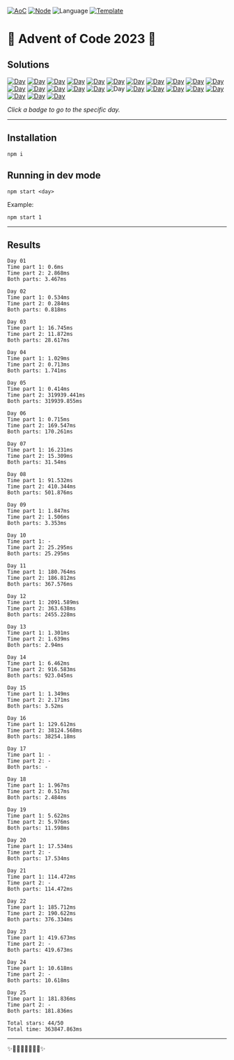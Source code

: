<!-- Entries between SOLUTIONS and RESULTS tags are auto-generated -->

[![AoC](https://badgen.net/badge/AoC/2023/blue)](https://adventofcode.com/2023)
[![Node](https://badgen.net/badge/Node/v16.13.0+/blue)](https://nodejs.org/en/download/)
![Language](https://badgen.net/badge/Language/TypeScript/blue)
[![Template](https://badgen.net/badge/Template/aocrunner/blue)](https://github.com/caderek/aocrunner)

# 🎄 Advent of Code 2023 🎄

## Solutions

<!--SOLUTIONS-->

[![Day](https://badgen.net/badge/01/%E2%98%85%E2%98%85/green)](src/day01)
[![Day](https://badgen.net/badge/02/%E2%98%85%E2%98%85/green)](src/day02)
[![Day](https://badgen.net/badge/03/%E2%98%85%E2%98%85/green)](src/day03)
[![Day](https://badgen.net/badge/04/%E2%98%85%E2%98%85/green)](src/day04)
[![Day](https://badgen.net/badge/05/%E2%98%85%E2%98%85/green)](src/day05)
[![Day](https://badgen.net/badge/06/%E2%98%85%E2%98%85/green)](src/day06)
[![Day](https://badgen.net/badge/07/%E2%98%85%E2%98%85/green)](src/day07)
[![Day](https://badgen.net/badge/08/%E2%98%85%E2%98%85/green)](src/day08)
[![Day](https://badgen.net/badge/09/%E2%98%85%E2%98%85/green)](src/day09)
[![Day](https://badgen.net/badge/10/%E2%98%85%E2%98%85/green)](src/day10)
[![Day](https://badgen.net/badge/11/%E2%98%85%E2%98%85/green)](src/day11)
[![Day](https://badgen.net/badge/12/%E2%98%85%E2%98%85/green)](src/day12)
[![Day](https://badgen.net/badge/13/%E2%98%85%E2%98%85/green)](src/day13)
[![Day](https://badgen.net/badge/14/%E2%98%85%E2%98%85/green)](src/day14)
[![Day](https://badgen.net/badge/15/%E2%98%85%E2%98%85/green)](src/day15)
[![Day](https://badgen.net/badge/16/%E2%98%85%E2%98%85/green)](src/day16)
![Day](https://badgen.net/badge/17/%E2%98%86%E2%98%86/gray)
[![Day](https://badgen.net/badge/18/%E2%98%85%E2%98%85/green)](src/day18)
[![Day](https://badgen.net/badge/19/%E2%98%85%E2%98%85/green)](src/day19)
[![Day](https://badgen.net/badge/20/%E2%98%85%E2%98%86/yellow)](src/day20)
[![Day](https://badgen.net/badge/21/%E2%98%85%E2%98%86/yellow)](src/day21)
[![Day](https://badgen.net/badge/22/%E2%98%85%E2%98%85/green)](src/day22)
[![Day](https://badgen.net/badge/23/%E2%98%85%E2%98%86/yellow)](src/day23)
[![Day](https://badgen.net/badge/24/%E2%98%85%E2%98%86/yellow)](src/day24)
[![Day](https://badgen.net/badge/25/%E2%98%85%E2%98%85/green)](src/day25)

<!--/SOLUTIONS-->

_Click a badge to go to the specific day._

---

## Installation

```
npm i
```

## Running in dev mode

```
npm start <day>
```

Example:

```
npm start 1
```

---

## Results

<!--RESULTS-->

```
Day 01
Time part 1: 0.6ms
Time part 2: 2.868ms
Both parts: 3.467ms
```

```
Day 02
Time part 1: 0.534ms
Time part 2: 0.284ms
Both parts: 0.818ms
```

```
Day 03
Time part 1: 16.745ms
Time part 2: 11.872ms
Both parts: 28.617ms
```

```
Day 04
Time part 1: 1.029ms
Time part 2: 0.713ms
Both parts: 1.741ms
```

```
Day 05
Time part 1: 0.414ms
Time part 2: 319939.441ms
Both parts: 319939.855ms
```

```
Day 06
Time part 1: 0.715ms
Time part 2: 169.547ms
Both parts: 170.261ms
```

```
Day 07
Time part 1: 16.231ms
Time part 2: 15.309ms
Both parts: 31.54ms
```

```
Day 08
Time part 1: 91.532ms
Time part 2: 410.344ms
Both parts: 501.876ms
```

```
Day 09
Time part 1: 1.847ms
Time part 2: 1.506ms
Both parts: 3.353ms
```

```
Day 10
Time part 1: -
Time part 2: 25.295ms
Both parts: 25.295ms
```

```
Day 11
Time part 1: 180.764ms
Time part 2: 186.812ms
Both parts: 367.576ms
```

```
Day 12
Time part 1: 2091.589ms
Time part 2: 363.638ms
Both parts: 2455.228ms
```

```
Day 13
Time part 1: 1.301ms
Time part 2: 1.639ms
Both parts: 2.94ms
```

```
Day 14
Time part 1: 6.462ms
Time part 2: 916.583ms
Both parts: 923.045ms
```

```
Day 15
Time part 1: 1.349ms
Time part 2: 2.171ms
Both parts: 3.52ms
```

```
Day 16
Time part 1: 129.612ms
Time part 2: 38124.568ms
Both parts: 38254.18ms
```

```
Day 17
Time part 1: -
Time part 2: -
Both parts: -
```

```
Day 18
Time part 1: 1.967ms
Time part 2: 0.517ms
Both parts: 2.484ms
```

```
Day 19
Time part 1: 5.622ms
Time part 2: 5.976ms
Both parts: 11.598ms
```

```
Day 20
Time part 1: 17.534ms
Time part 2: -
Both parts: 17.534ms
```

```
Day 21
Time part 1: 114.472ms
Time part 2: -
Both parts: 114.472ms
```

```
Day 22
Time part 1: 185.712ms
Time part 2: 190.622ms
Both parts: 376.334ms
```

```
Day 23
Time part 1: 419.673ms
Time part 2: -
Both parts: 419.673ms
```

```
Day 24
Time part 1: 10.618ms
Time part 2: -
Both parts: 10.618ms
```

```
Day 25
Time part 1: 181.836ms
Time part 2: -
Both parts: 181.836ms
```

```
Total stars: 44/50
Total time: 363847.863ms
```

<!--/RESULTS-->

---

✨🎄🎁🎄🎅🎄🎁🎄✨
